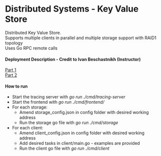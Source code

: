 # Distributed Systems - Key Value Store

Distributed Key Value Store.<br>Supports multiple clients in parallel and multiple storage support with RAID1 topology<br>
Uses Go RPC remote calls<br>

<h4>Deployment Description - Credit to Ivan Beschastnikh (Instructor)</h4>
<a href="https://www.cs.ubc.ca/~bestchai/teaching/cs416_2020w2/assign5/index.html">Part 1</a><br>
<a href="https://www.cs.ubc.ca/~bestchai/teaching/cs416_2020w2/assign6/index.html">Part 2</a><br>

<h4>How to run</h4>

<ul>
  <li>Start the tracing server with <i>go run ./cmd/tracing-server</i></li>
  <li>Start the frontend with <i>go run ./cmd/frontend/</i></li>
  <li>For each storage:
    <ul>
      <li>Amend storage_config.json in config folder with desired working address</li>
      <li>Run the storage go file with <i>go run ./cmd/storage</i></li>
    </ul>
  </li>
  <li>For each client:
    <ul>
      <li>Amend client_config.json in config folder with desired working address</li>
      <li>Add desired tasks in client/main.go - examples are provided</li>
      <li>Run the client go file with <i>go run ./cmd/client</i></li>
    </ul>
  </li>
</ul>
